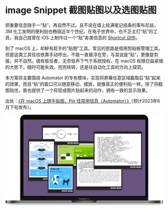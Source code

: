 # image Snippet 截图贴图以及选图贴图

把重要信息随手一“贴”，再自然不过。且不说在墙上挂满笔记纸条的莱布尼兹，3M 化工发明的便利贴也畅销近半个世纪。在电子世界中，也不乏主打“贴”的工具，我自己就曾在 iOS 上制作过一个“贴”各类信息的 [Shortcut 动作](https://github.com/BlackwinMin/shortcuts-actions-gallery/tree/master/Pin%20Clipboard%20into%20Notification%20Center)。

到了 macOS 上，却鲜有趁手的“贴图”工具。常见的思路是借用剪贴板管理工具，但是这类工具往往依靠手动呼出，不能一直悬浮在旁，与其说是“贴”，更像是剪报，并不自然。偶有胜任者，无奈低声下气于系统授权，在 macOS 权限日益紧缩的大势下，随时可能失效。兜兜转转，还是往自动化工具的方向上探究。

本方案将主要围绕 Automator 的专有模块，实现将屏幕任意区域截取后“贴”起来的效果，而且“贴”的窗口可以随意移动、摆放，就像真正的便利贴一样。除了将截图贴住，我也提供了一个将现成图片贴起来的动作，拥有一致的显示效果。

出处：[《在 macOS 上随手贴图，Pin 住常用信息（Automator）》](https://utgd.net)（预计2023年6月下旬发布）。

![title](img.png)